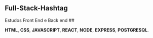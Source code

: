 ## Full-Stack-Hashtag
Estudos Front End e Back end ##
  
**HTML**,
**CSS**,
**JAVASCRIPT**,
**REACT**,
**NODE**,
**EXPRESS**,
**POSTGRESQL**.
